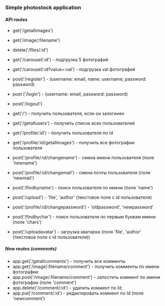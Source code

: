 ### Simple photostock application

#### API routes
- get('/getallimages')
- get('/image/:filename')
- delete('/files/:id')

- get('/carousel/:id') - подгрузка 5 фотографий
- get('/carousel/:id?value=:val') - подгрузка val фотографий

- post('/register') - (username: email, name: username; password: password)
- post ('/login') - (username: email, password: password)
- post('/logout')

- get('/') - получить пользователя, если он залогинен

- get('/getallusers') - получить список всех пользователей
- get('/profile/:id') - получить пользователя по id
- get('/profile/:id/getallimages') - получить все фотографии пользователя


- post('/profile/:id/changename') - смена имени пользователя (поле 'newname')
- post('/profile/:id/changemail') - смена почты пользователя (поле 'newmail')
- post('/findbyname') - поиск пользователя по имени (поле 'name')

- post('/upload') - 'file', 'author' (текстовое поле с id пользователя)
- post('/profile/:id/changepassword') - 'oldpassword', 'newpassword'
- post('/findbychar') - поиск пользователя по первым буквам имени (поле 'chars')
- post('/uploadavatar') - загрузка аватарка (поля 'file', 'author' (текстовое поле с id пользователя))

##### New routes (comments)
- app.get('/getallcomments') - получить все комменты
- app.get('/image/:filename/comment') - получить комменты по имени фотографии
- app.post('/image/:filename/comment') - запостить коммент по имени фотографии (поле 'comment')
- app.delete('/comment/:id') - удалить коммент по Id;
- app.put('/comment/:id') - редактировать коммент по Id (поле 'newcomment')